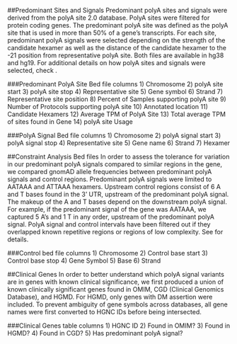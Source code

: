 ##Predominant Sites and Signals
Predominant polyA sites and signals were derived from the polyA site 2.0 database. PolyA sites were filtered for protein coding genes.  The predominant polyA site was defined as the polyA site that is used in more than 50% of a gene’s transcripts. For each site, predominant polyA signals were selected depending on the strength of the candidate hexamer as well as the distance of the candidate hexamer to the -21 position from representative polyA site. Both files are available in hg38 and hg19. For additional details on how polyA sites and signals were selected, check <Paper>.

###Predominant PolyA Site Bed file columns
    1)  Chromosome 
    2)  polyA site start
    3)  polyA site stop
    4)  Representative site 
    5)  Gene symbol
    6)  Strand
    7)  Representative site position
    8)  Percent of Samples supporting polyA site
    9)  Number of Protocols supporting polyA site
    10) Annotated location
    11) Candidate Hexamers
    12) Average TPM of PolyA Site
    13) Total average TPM of sites found in Gene
    14) polyA site Usage


###PolyA Signal Bed file columns
    1)  Chromosome 
    2)  polyA signal start
    3)  polyA signal stop
    4)  Representative site
    5)  Gene name
    6)  Strand
    7)  Hexamer

##Constraint Analysis Bed files
In order to assess the tolerance for variation in our predominant polyA signals compared to similar regions in the gene, we compared gnomAD allele frequencies between predominant polyA signals and control regions. Predominant polyA signals were limited to AATAAA and ATTAAA hexamers. Upstream control regions consist of 6 A and T bases found in the 3’ UTR, upstream of the predominant polyA signal. The makeup of the A and T bases depend on the downstream polyA signal. For example, if the predominant signal of the gene was AATAAA, we captured 5 A’s and 1 T in any order, upstream of the predominant polyA signal. PolyA signal and control intervals have been filtered out if they overlapped known repetitive regions or regions of low complexity. See <paper> for details.

###Control bed file columns
    1)  Chromosome 
    2)  Control base start
    3)  Control base stop
    4)  Gene Symbol
    5)  Base
    6)  Strand


##Clinical Genes
In order to better understand which polyA signal variants are in genes with known clinical significance, we first produced a union of known clinically significant genes found in OMIM, CGD (Clinical Genomics Database), and HGMD. For HGMD, only genes with DM assertion were included. To prevent ambiguity of gene symbols across databases, all gene names were first converted to HGNC IDs before being intersected. 

###Clinical Genes table columns
    1)  HGNC ID
    2)  Found in OMIM?
    3)  Found in HGMD?
    4)  Found in CGD?
    5)  Has predominant polyA signal?

